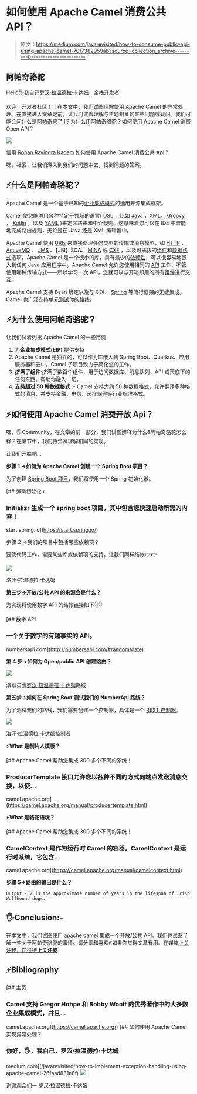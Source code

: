 # 如何使用 Apache Camel 消费公共 API？

> 原文：<https://medium.com/javarevisited/how-to-consume-public-api-using-apache-camel-70f7382959ab?source=collection_archive---------0----------------------->

## 阿帕奇骆驼

Hello🖐我自己[罗汉·拉温德拉·卡达姆](https://medium.com/u/a1b33b7cda75?source=post_page-----70f7382959ab--------------------------------)，全栈开发者

欢迎，开发者社区！！在本文中，我们试图理解使用 Apache Camel 的异常处理。在直接进入文章之前，让我们试着理解与主题相关的某些问题或疑问。我们可能会问什么是[阿帕奇来了](https://javarevisited.blogspot.com/2022/02/top-5-courses-to-learn-apache-camel-in.html) l？为什么用阿帕奇骆驼？如何使用 Apache Camel 消费 Open API？

[![](img/888c3ec995c8919287d148866a5d8c31.png)](https://javarevisited.blogspot.com/2022/02/top-5-courses-to-learn-apache-camel-in.html)

信用 [Rohan Ravindra Kadam](https://medium.com/u/a1b33b7cda75?source=post_page-----70f7382959ab--------------------------------) 如何使用 Apache Camel 消费公共 Api？

嘿，社区，让我们深入到我们的问题中去，找到问题的答案。

## ⚡什么是阿帕奇骆驼？

Apache Camel 是一个基于已知的[企业集成模式](https://camel.apache.org/components/3.15.x/eips/enterprise-integration-patterns.html)的通用开源集成框架。

Camel 使您能够用各种特定于领域的语言( [DSL](https://camel.apache.org/manual/dsl.html) ，比如 [Java](/javarevisited/10-best-places-to-learn-java-online-for-free-ce5e713ab5b2) ，XML， [Groovy](/javarevisited/6-best-resources-to-learn-groovy-and-grails-for-java-developers-18c04e88fa8a) ， [Kotlin](/javarevisited/top-5-courses-to-learn-kotlin-in-2020-dfc3fa7706d8) ，以及 [YAML](https://javarevisited.blogspot.com/2021/11/top-5-courses-to-learn-yaml-in-2022.html) )来定义路由和中介规则。这意味着您可以在 IDE 中智能地完成路由规则，无论是在 Java 还是 XML 编辑器中。

Apache Camel 使用 [URIs](https://camel.apache.org/manual/uris.html) 来直接处理任何类型的传输或消息模型，如 [HTTP](https://camel.apache.org/components/3.15.x/http-component.html) 、 [ActiveMQ](https://camel.apache.org/components/3.15.x/activemq-component.html) 、 [JMS](https://camel.apache.org/components/3.15.x/jms-component.html) 、【JBI】SCA、 [MINA](https://camel.apache.org/components/3.15.x/mina-component.html) 或 [CXF](https://camel.apache.org/components/3.15.x/cxf-component.html) ，以及可插拔的[组件](https://camel.apache.org/manual/component.html)和[数据格式](https://camel.apache.org/manual/data-format.html)选项。Apache Camel 是一个很小的库，具有最少的[依赖性](https://camel.apache.org/manual/what-are-the-dependencies.html)，可以很容易地嵌入到任何 Java 应用程序中。Apache Camel 允许您使用相同的 [API](https://camel.apache.org/manual/exchange.html) 工作，不管使用哪种传输方式——所以学习一次 API，您就可以与开箱即用的所有[组件](https://camel.apache.org/components/3.15.x/index.html)进行交互。

Apache Camel 支持 Bean 绑定以及与 CDI、 [Spring](https://camel.apache.org/manual/spring.html) 等流行框架的无缝集成。Camel 也广泛支持[单元测试](https://camel.apache.org/manual/testing.html)你的路线。

## ⚡为什么使用阿帕奇骆驼？

让我们试着列出 Apache Camel 的一些用例

1.  为**企业集成模式(EIP)** 提供支持
2.  Apache Camel 是独立的，可以作为库嵌入到 Spring Boot、Quarkus、应用服务器和云中。Camel 子项目致力于简化您的工作。
3.  **挤满了组件**:挤满了数百个组件，用于访问数据库、消息队列、API 或天底下的任何东西。帮助你融入一切。
4.  **支持超过 50 种数据格式** :- Camel 支持大约 50 种数据格式，允许翻译多种格式的消息，并支持金融、电信、医疗保健等行业标准格式。

## ⚡如何使用 Apache Camel 消费开放 Api？

嘿，🖐Community，在文章的前一部分，我们试图解释为什么&阿帕奇骆驼怎么样？在第节中，我们将尝试理解相同的实现。

让我们开始吧…

**步骤 1 →如何为 Apache Camel 创建一个 Spring Boot 项目？**

为了创建 [Spring Boot 项目](https://javarevisited.blogspot.com/2022/01/spring-boot-reactjs-example-for-java.html)，我们将使用一个 Spring 初始化器。

[](https://start.spring.io/) [## 弹簧初始化 r

### Initializr 生成一个 spring boot 项目，其中包含您快速启动所需的内容！

start.spring.io](https://start.spring.io/) 

步骤 2 →我们的项目中包括哪些依赖项？

要使代码工作，需要某些库或依赖项的支持。让我们同样结帐👉👉

[![](img/d39341de726f7a0eed80345d425565e6.png)](https://javarevisited.blogspot.com/2019/03/top-5-course-to-learn-apache-maven-for.html)

洛汗·拉温德拉·卡达姆

**第三步→开放/公共 API 的来源会是什么？**

为实现将使用数字 API 的结帐链接如下👇👇

 [## 数字 API

### 一个关于数字的有趣事实的 API。

numbersapi.com](http://numbersapi.com/#random/date) 

**第 4 步→如何为 Open/public API 创建路由？**

[![](img/bf4001219899582e653dfa8a4c7cdbfd.png)](https://javarevisited.blogspot.com/2018/02/top-5-spring-microservices-courses-with-spring-boot-and-spring-cloud.html)

演职员表[罗汉·拉温德拉·卡达姆](https://medium.com/u/a1b33b7cda75?source=post_page-----70f7382959ab--------------------------------)路线

**第五步→如何在 Spring Boot 测试我们的 NumberApi 路线？**

为了测试我们的路线，我们需要创建一个控制器，具体是一个 [REST 控制器](https://javarevisited.blogspot.com/2017/08/difference-between-restcontroller-and-controller-annotations-spring-mvc-rest.html#axzz6grO2U4Lp)。

[![](img/c7846f71409f1105e0392e4d014129b8.png)](https://javarevisited.blogspot.com/2022/02/spring-boot-restful-web-service-example-tutorial.html)

洛汗·拉温德拉·卡达姆控制者

**⚡What 是制片人模板？**

 [## Apache Camel 帮助您集成 300 多个不同的系统！

### ProducerTemplate 接口允许您以各种不同的方式向端点发送消息交换，以使…

camel.apache.org](https://camel.apache.org/manual/producertemplate.html) 

**⚡What 是骆驼语境？**

[](https://camel.apache.org/manual/camelcontext.html) [## Apache Camel 帮助您集成 300 多个不同的系统！

### CamelContext 是作为运行时 Camel 的容器。CamelContext 是运行时系统，它包含…

camel.apache.org](https://camel.apache.org/manual/camelcontext.html) 

**步骤 5→路由的输出是什么？**

```
Output:- 7 is the approximate number of years in the lifespan of Irish Wolfhound dogs.
```

## 🖐Conclusion:-

在本文中，我们试图使用 apache camel 集成一个开放/公共 API。我们也试图了解一些关于阿帕奇骆驼的事情。请分享和喜欢💕如果你觉得文章有用。在媒体[上关注我，在推特](https://medium.com/u/a1b33b7cda75?source=post_page-----70f7382959ab--------------------------------)[**上关注我**](https://twitter.com/rohankadam25)

## **⚡Bibliography**

[](https://camel.apache.org/) [## 主页

### Camel 支持 Gregor Hohpe 和 Bobby Woolf 的优秀著作中的大多数企业集成模式，并且…

camel.apache.org](https://camel.apache.org/) [](/javarevisited/how-to-implement-exception-handling-using-apache-camel-26faad831e8f) [## 如何使用 Apache Camel 实现异常处理？

### 你好，🖐，我自己，罗汉·拉温德拉·卡达姆

medium.com](/javarevisited/how-to-implement-exception-handling-using-apache-camel-26faad831e8f) ![](img/8952bc045d848312bfba126ae001248a.png)

谢谢观众们— [罗汉·拉温德拉·卡达姆](https://medium.com/u/a1b33b7cda75?source=post_page-----70f7382959ab--------------------------------)